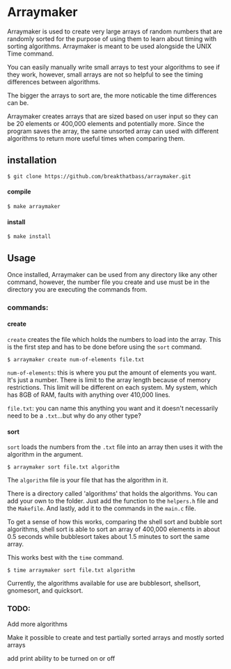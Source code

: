 # Arraymaker

Arraymaker is used to create very large arrays of random numbers that are randomly sorted for the purpose of using them to learn about timing with sorting algorithms. Arraymaker is meant to be used alongside the UNIX Time command.

You can easily manually write small arrays to test your algorithms to see if they work, however, small arrays are not so helpful to see the timing differences between algorithms.

The bigger the arrays to sort are, the more noticable the time differences can be.

Arraymaker creates arrays that are sized based on user input so they can be 20 elements or 400,000 elements and potentially more. Since the program saves the array, the same unsorted array can used with different algorithms to return more useful times when comparing them.

## installation
```
$ git clone https://github.com/breakthatbass/arraymaker.git
```

#### compile
```
$ make arraymaker
```

#### install
```
$ make install
```

## Usage

Once installed, Arraymaker can be used from any directory like any other command, however, the number file you create and use must be in the directory you are executing the commands from. 

### commands:

#### create

```create``` creates the file which holds the numbers to load into the array. This is the first step and has to be done before using the ```sort``` command.

```
$ arraymaker create num-of-elements file.txt
```
```num-of-elements```: this is where you put the amount of elements you want. It's just a number. There is limit to the array length because of memory restrictions. This limit will be different on each system. My system, which has 8GB of RAM, faults with anything over 410,000 lines. 

```file.txt```: you can name this anything you want and it doesn't necessarily need to be a ```.txt```...but why do any other type?

#### sort

```sort``` loads the numbers from the ```.txt``` file into an array then uses it with the algorithm in the argument.

```
$ arraymaker sort file.txt algorithm
```
The ```algorithm``` file is your file that has the algorithm in it.

There is a directory called 'algorithms' that holds the algorithms. You can add your own to the folder. Just add the function to the ```helpers.h``` file and the ```Makefile```. And lastly, add it to the commands in the ```main.c``` file.

To get a sense of how this works, comparing the shell sort and bubble sort algorithms, shell sort is able to sort an array of 400,000 elements in about 0.5 seconds while bubblesort takes about 1.5 minutes to sort the same array. 

This works best with the ```time``` command.
```
$ time arraymaker sort file.txt algorithm
```
Currently, the algorithms available for use are bubblesort, shellsort, gnomesort, and quicksort. 

### TODO:
Add more algorithms

Make it possible to create and test partially sorted arrays and mostly sorted arrays

add print ability to be turned on or off
